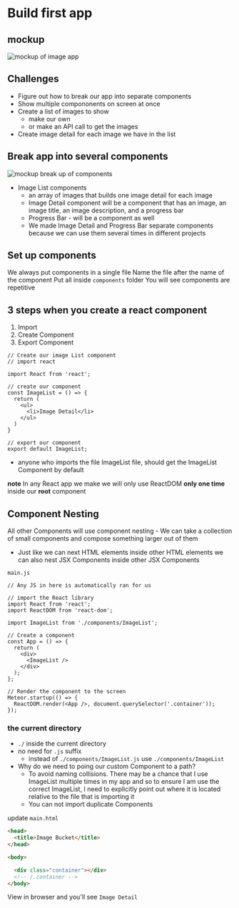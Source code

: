 # Build first app

## mockup

![mockup of image app](https://i.imgur.com/lzJM6pk.png)

## Challenges
* Figure out how to break our app into separate components
* Show multiple compononents on screen at once
* Create a list of images to show
    - make our own
    - or make an API call to get the images
* Create image detail for each image we have in the list

## Break app into several components
![mockup break up of components](https://i.imgur.com/ho1uAVF.png)

* Image List components
    - an array of images that builds one image detail for each image
    - Image Detail component will be a component that has an image, an image title, an image description, and a progress bar
    - Progress Bar - will be a component as well
    - We made Image Detail and Progress Bar separate components because we can use them several times in different projects

## Set up components
We always put components in a single file
Name the file after the name of the component
Put all inside `components` folder
You will see components are repetitive

## 3 steps when you create a react component
1. Import
2. Create Component
3. Export Component

```
// Create our image List component
// import react

import React from 'react';

// create our component
const ImageList = () => {
  return (
    <ul>
      <li>Image Detail</li>
    </ul>
  )
}

// export our component
export default ImageList;
```

* anyone who imports the file ImageList file, should get the ImageList Component by default

**note** In any React app we make we will only use ReactDOM **only one time** inside our **root** component

## Component Nesting
All other Components will use component nesting - We can take a collection of small components and compose something larger out of them

* Just like we can next HTML elements inside other HTML elements we can also nest JSX Components inside other JSX Components

`main.js`

```
// Any JS in here is automatically ran for us

// import the React library
import React from 'react';
import ReactDOM from 'react-dom';

import ImageList from './components/ImageList';

// Create a component
const App = () => {
  return (
    <div>
      <ImageList />
    </div>
  );
};

// Render the component to the screen
Meteor.startup(() => {
  ReactDOM.render(<App />, document.querySelector('.container'));
});
```

### the current directory
* `./` inside the current directory
* no need for `.js` suffix
    - instead of `./components/ImageList.js` use `./components/ImageList`
* Why do we need to poing our custom Component to a path?
    - To avoid naming collisions. There may be a chance that I use ImageList multiple times in my app and so to ensure I am use the correct ImageList, I need to explicitly point out where it is located relative to the file that is importing it
    - You can not import duplicate Components

update `main.html`

```html
<head>
  <title>Image Bucket</title>
</head>

<body>

  <div class="container"></div>
  <!-- /.container -->
</body>
```

View in browser and you'll see `Image Detail`




